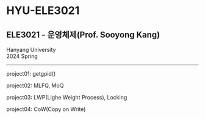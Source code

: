 # HYU-ELE3021 
## ELE3021 - 운영체제(Prof. Sooyong Kang)
Hanyang University  
2024 Spring  
<hr/>
project01: getgpid()  

project02: MLFQ, MoQ

project03: LWP(Lighe Weight Process), Locking

project04: CoW(Copy on Write)


